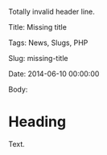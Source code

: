 Totally invalid header line.

Title: Missing title

Tags: News, Slugs, PHP

Slug: missing-title

Date: 2014-06-10 00:00:00

Body:

# Heading

Text.
